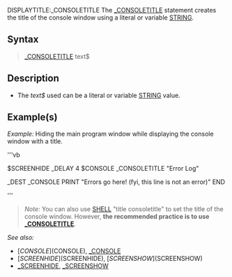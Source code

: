 DISPLAYTITLE:_CONSOLETITLE
The [_CONSOLETITLE](_CONSOLETITLE) statement creates the title of the console window using a literal or variable [STRING](STRING).


## Syntax

>  [_CONSOLETITLE](_CONSOLETITLE) text$


## Description

* The *text$* used can be a literal or variable [STRING](STRING) value.


## Example(s)

*Example:* Hiding the main program window while displaying the console window with a title.

'''vb

$SCREENHIDE
_DELAY 4
$CONSOLE
_CONSOLETITLE "Error Log"

_DEST _CONSOLE
PRINT "Errors go here! (fyi, this line is not an error)"
END

'''

> *Note:* You can also use [SHELL](SHELL) "title consoletitle" to set the title of the console window. However, **the recommended practice is to use [_CONSOLETITLE](_CONSOLETITLE)**.


*See also:*
* [$CONSOLE]($CONSOLE), [_CONSOLE](_CONSOLE)
* [$SCREENHIDE]($SCREENHIDE), [$SCREENSHOW]($SCREENSHOW)
* [_SCREENHIDE](_SCREENHIDE), [_SCREENSHOW](_SCREENSHOW)




